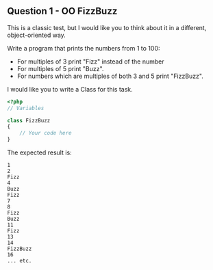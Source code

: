 ## Question 1 - OO FizzBuzz 

This is a classic test, but I would like you to think about it in a different, object-oriented way.

Write a program that prints the numbers from 1 to 100:
- For multiples of 3 print "Fizz" instead of the number
- For multiples of 5 print "Buzz". 
- For numbers which are multiples of both 3 and 5 print "FizzBuzz".

I would like you to write a Class for this task.

```php
<?php
// Variables

class FizzBuzz
{
	// Your code here
}
```
The expected result is:
```
1
2
Fizz
4
Buzz
Fizz
7
8
Fizz
Buzz
11
Fizz
13
14
FizzBuzz
16
... etc.
```
